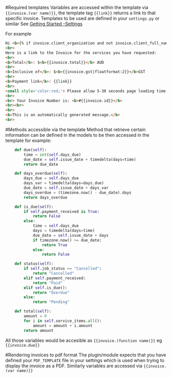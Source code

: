 #Required templates
Variables are accessed within the template via `{{invoice.(var name)}}`, the template tag `{{link}}` returns a link to that specific invoice. Templates to be used are defined in your `settings.py` or similar See [Getting Started -Settings](https://wagtailinvoices.readthedocs.org/en/latest/getting_started/#defining-settings)

For example
``` html
Hi <b>{% if invoice.client_organization and not invoice.client_full_name %}{{invoice.client_organization}}{% else %}{{invoice.name}}{% endif %}</b>, 
<br> 
Here is a link to the Invoice for the services you have requested:
<br>
<b>Total</b>: $<b>{{invoice.total}}</b> AUD
<br>
<b>Inclusive of</b>: $<b>{{invoice.gst|floatformat:2}}</b>GST
<br>
<b>Payment link</b>: {{link}} 
<br>
<small style='color:red;'> Please allow 5-30 seconds page loading time. </small>
<br>
<br> Your Invoice Number is: <b>#{{invoice.id}}</b>
<br><br>
<br>
<b>This is an automatically generated message.</b>
<br>
```
#Methods accessible via the template
Method that retrieve certain information can be defined in the models to be then accessed in the template for example:
``` python 
    def due(self):
        time = int(self.days_due)
        due_date = self.issue_date + timedelta(days=time)
        return due_date

    def days_overdue(self):
        days_due = self.days_due
        days_var = timedelta(days=days_due)
        due_date = self.issue_date + days_var
        days_overdue = (timezone.now() - due_date).days
        return days_overdue

    def is_due(self):
        if self.payment_received is True:
            return False
        else:
            time = self.days_due
            days = timedelta(days=time)
            due_date = self.issue_date + days
            if timezone.now() >= due_date:
                return True
            else:
                return False

    def status(self):
        if self.job_status == "Cancelled":
            return "Cancelled"
        elif self.payment_received:
            return "Paid"
        elif self.is_due():
            return "Overdue"
        else:
            return "Pending"

    def total(self):
        amount = 0
        for i in self.service_items.all():
            amount = amount + i.amount
        return amount
```
All those variables would be accesible as `{{invoice.(function name)}}` eg `{{invoice.due}}`

#Rendering invoices to pdf format
The plugin/module expects that you have defined your `PDF_TEMPLATE` file in your settings which is used when trying to display the invoice as a PDF.
Similarly variables are accessed via `{{invoice.(var name)}}` 
